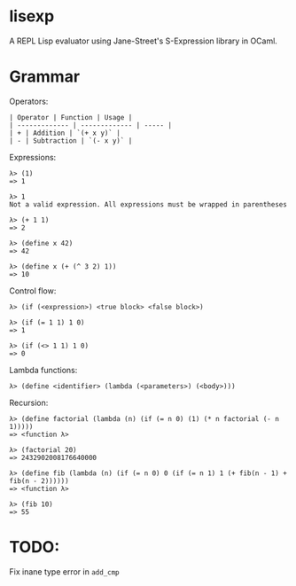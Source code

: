 # lisexp
A REPL Lisp evaluator using Jane-Street's S-Expression library in OCaml.

# Grammar

Operators:
```
| Operator | Function | Usage |
| ------------- | ------------- | ----- |
| + | Addition | `(+ x y)` |
| - | Subtraction | `(- x y)` |
```

Expressions:
```
λ> (1)
=> 1

λ> 1
Not a valid expression. All expressions must be wrapped in parentheses

λ> (+ 1 1)
=> 2

λ> (define x 42)
=> 42

λ> (define x (+ (^ 3 2) 1))
=> 10
```

Control flow:
```
λ> (if (<expression>) <true block> <false block>)

λ> (if (= 1 1) 1 0)
=> 1

λ> (if (<> 1 1) 1 0)
=> 0
```

Lambda functions:
```
λ> (define <identifier> (lambda (<parameters>) (<body>)))
```

Recursion:
```
λ> (define factorial (lambda (n) (if (= n 0) (1) (* n factorial (- n 1)))))
=> <function λ>

λ> (factorial 20)
=> 2432902008176640000

λ> (define fib (lambda (n) (if (= n 0) 0 (if (= n 1) 1 (+ fib(n - 1) + fib(n - 2))))))
=> <function λ>

λ> (fib 10)
=> 55
```


# TODO:
Fix inane type error in `add_cmp`


